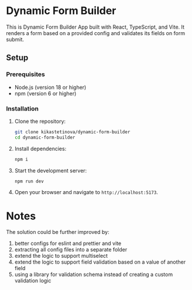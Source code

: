 # Dynamic Form Builder

This is Dynamic Form Builder App built with React, TypeScript, and Vite. 
It renders a form based on a provided config and validates its fields on form submit.

## Setup

### Prerequisites

- Node.js (version 18 or higher)
- npm (version 6 or higher)

### Installation

1. Clone the repository:

   ```sh
   git clone kikastetinova/dynamic-form-builder
   cd dynamic-form-builder
   ```

2. Install dependencies:

   ```sh
   npm i
   ```

3. Start the development server:

   ```sh
   npm run dev
   ```

4. Open your browser and navigate to `http://localhost:5173`.


# Notes

The solution could be further improved by:

1.  better configs for eslint and prettier and vite
2.  extracting all config files into a separate folder
3.  extend the logic to support multiselect
4.  extend the logic to support field validation based on a value of another field
5.  using a library for validation schema instead of creating a custom validation logic




